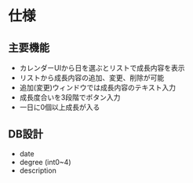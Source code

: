 # 仕様

## 主要機能

- カレンダーUIから日を選ぶとリストで成長内容を表示
- リストから成長内容の追加、変更、削除が可能
- 追加(変更)ウィンドウでは成長内容のテキスト入力
- 成長度合いを3段階でボタン入力
- 一日に0個以上成長が入る

## DB設計

- date
- degree (int0~4)
- description

